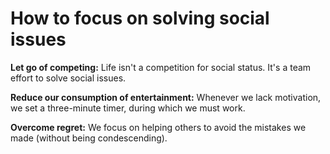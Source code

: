 # How to focus on solving social issues  

**Let go of competing:** Life isn't a competition for social status. It's a team effort to solve social issues.    

**Reduce our consumption of entertainment:** Whenever we lack motivation, we set a three-minute timer, during which we must work.    

**Overcome regret:** We focus on helping others to avoid the mistakes we made (without being condescending).   
